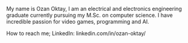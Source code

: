 My name is Ozan Oktay, I am an electrical and electronics engineering graduate currently pursuing my M.Sc. on computer science. I have incredible passion for video games, programming and AI.

How to reach me; LinkedIn: linkedin.com/in/ozan-oktay/
